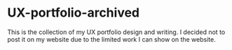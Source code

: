 # UX-portfolio-archived
This is the collection of my UX portfolio design and writing. I decided not to post it on my website due to the limited work I can show on the website.
